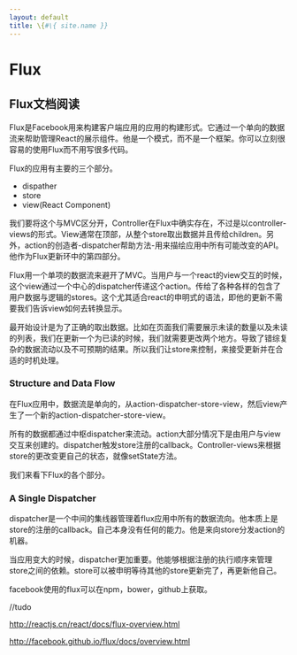 ```yaml
---
layout: default
title: \{#\{ site.name }}
---
```

# Flux
## Flux文档阅读
Flux是Facebook用来构建客户端应用的应用的构建形式。它通过一个单向的数据流来帮助管理React的展示组件。他是一个模式，而不是一个框架。你可以立刻很容易的使用Flux而不用写很多代码。

Flux的应用有主要的三个部分。

 - dispather
 - store
 - view(React Component)

我们要将这个与MVC区分开，Controller在Flux中确实存在，不过是以controller-views的形式。View通常在顶部，从整个store取出数据并且传给children。另外，action的创造者-dispatcher帮助方法-用来描绘应用中所有可能改变的API。他作为Flux更新环中的第四部分。

Flux用一个单项的数据流来避开了MVC。当用户与一个react的view交互的时候，这个view通过一个中心的dispatcher传递这个action。传给了各种各样的包含了用户数据与逻辑的stores。这个尤其适合react的申明式的语法，即他的更新不需要我们告诉view如何去转换显示。

最开始设计是为了正确的取出数据。比如在页面我们需要展示未读的数量以及未读的列表，我们在更新一个为已读的时候，我们就需要更改两个地方。导致了错综复杂的数据流动以及不可预期的结果。所以我们让store来控制，来接受更新并在合适的时机处理。

### Structure and Data Flow
在Flux应用中，数据流是单向的，从action-dispatcher-store-view，然后view产生了一个新的action-dispatcher-store-view。

所有的数据都通过中枢dispatcher来流动。action大部分情况下是由用户与view交互来创建的。dispatcher触发store注册的callback。Controller-views来根据store的更改变更自己的状态，就像setState方法。

我们来看下Flux的各个部分。

### A Single Dispatcher
dispatcher是一个中间的集线器管理着flux应用中所有的数据流向。他本质上是store的注册的callback。自己本身没有任何的能力。他是来向store分发action的机器。

当应用变大的时候，dispatcher更加重要。他能够根据注册的执行顺序来管理store之间的依赖。store可以被申明等待其他的store更新完了，再更新他自己。

facebook使用的flux可以在npm，bower，github上获取。

//tudo

http://reactjs.cn/react/docs/flux-overview.html

http://facebook.github.io/flux/docs/overview.html
